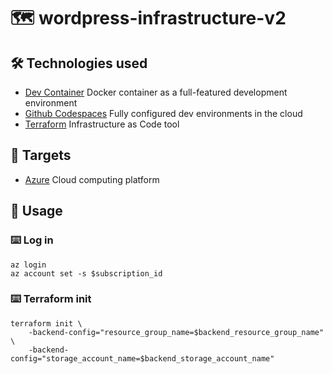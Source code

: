 # 🗺️ wordpress-infrastructure-v2

## 🛠️ Technologies used
- [Dev Container](https://code.visualstudio.com/docs/devcontainers/create-dev-container) Docker container as a full-featured development environment
- [Github Codespaces](https://github.com/features/codespaces) Fully configured dev environments in the cloud
- [Terraform](https://www.terraform.io/) Infrastructure as Code tool

## 🎯 Targets
- [Azure](https://portal.azure.com/) Cloud computing platform


## 🫳 Usage

### ⌨️ Log in

```shell
az login
az account set -s $subscription_id
```

### ⌨️ Terraform init

```shell
terraform init \
    -backend-config="resource_group_name=$backend_resource_group_name" \
    -backend-config="storage_account_name=$backend_storage_account_name"
```
